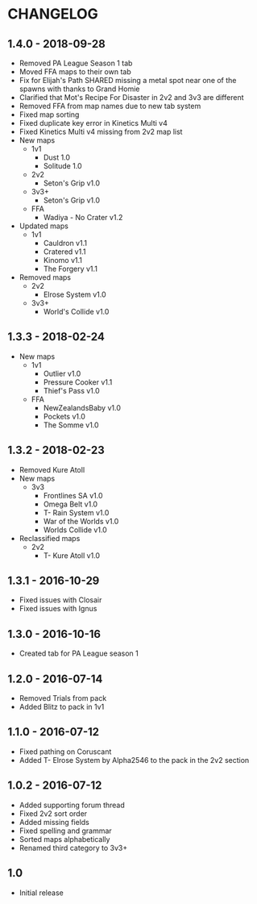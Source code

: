 # CHANGELOG

## 1.4.0 - 2018-09-28

  - Removed PA League Season 1 tab
  - Moved FFA maps to their own tab
  - Fix for Elijah's Path SHARED missing a metal spot near one of the spawns with thanks to Grand Homie
  - Clarified that Mot's Recipe For Disaster in 2v2 and 3v3 are different
  - Removed FFA from map names due to new tab system
  - Fixed map sorting
  - Fixed duplicate key error in Kinetics Multi v4
  - Fixed Kinetics Multi v4 missing from 2v2 map list
  - New maps
    - 1v1
      - Dust 1.0
      - Solitude 1.0
    - 2v2
      - Seton's Grip v1.0
    - 3v3+
      - Seton's Grip v1.0
    - FFA
      - Wadiya - No Crater v1.2
  - Updated maps
    - 1v1
      - Cauldron v1.1
      - Cratered v1.1
      - Kinomo v1.1
      - The Forgery v1.1
  - Removed maps
    - 2v2
      - Elrose System v1.0
    - 3v3+
      - World's Collide v1.0

## 1.3.3 - 2018-02-24

  - New maps
    - 1v1
      - Outlier v1.0
      - Pressure Cooker v1.1
      - Thief's Pass v1.0
    - FFA
      - NewZealandsBaby v1.0
      - Pockets v1.0
      - The Somme v1.0

## 1.3.2 - 2018-02-23

  - Removed Kure Atoll
  - New maps
    - 3v3
      - Frontlines SA v1.0
      - Omega Belt v1.0
      - T- Rain System v1.0
      - War of the Worlds v1.0
      - Worlds Collide v1.0
  - Reclassified maps
    - 2v2
      - T- Kure Atoll v1.0

## 1.3.1 - 2016-10-29

  - Fixed issues with Closair
  - Fixed issues with Ignus

## 1.3.0 - 2016-10-16

  - Created tab for PA League season 1

## 1.2.0 - 2016-07-14

  - Removed Trials from pack
  - Added Blitz to pack in 1v1

## 1.1.0 - 2016-07-12

  - Fixed pathing on Coruscant
  - Added T- Elrose System by Alpha2546 to the pack in the 2v2 section

## 1.0.2 - 2016-07-12

  - Added supporting forum thread
  - Fixed 2v2 sort order
  - Added missing fields
  - Fixed spelling and grammar
  - Sorted maps alphabetically
  - Renamed third category to 3v3+

## 1.0

  - Initial release